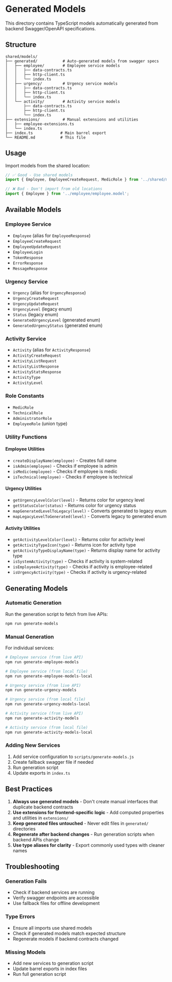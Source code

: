 # Generated Models

This directory contains TypeScript models automatically generated from backend Swagger/OpenAPI specifications.

## Structure

```
shared/models/
├── generated/           # Auto-generated models from swagger specs
│   ├── employee/        # Employee service models
│   │   ├── data-contracts.ts
│   │   ├── http-client.ts
│   │   └── index.ts
│   ├── urgency/         # Urgency service models
│   │   ├── data-contracts.ts
│   │   ├── http-client.ts
│   │   └── index.ts
│   └── activity/        # Activity service models
│       ├── data-contracts.ts
│       ├── http-client.ts
│       └── index.ts
├── extensions/          # Manual extensions and utilities
│   ├── employee-extensions.ts
│   └── index.ts
├── index.ts            # Main barrel export
└── README.md           # This file
```

## Usage

Import models from the shared location:

```typescript
// ✅ Good - Use shared models
import { Employee, EmployeeCreateRequest, MedicRole } from '../shared/models';

// ❌ Bad - Don't import from old locations
import { Employee } from '../employee/employee.model';
```

## Available Models

### Employee Service
- `Employee` (alias for `EmployeeResponse`)
- `EmployeeCreateRequest`
- `EmployeeUpdateRequest`
- `EmployeeLogin`
- `TokenResponse`
- `ErrorResponse`
- `MessageResponse`

### Urgency Service
- `Urgency` (alias for `UrgencyResponse`)
- `UrgencyCreateRequest`
- `UrgencyUpdateRequest`
- `UrgencyLevel` (legacy enum)
- `Status` (legacy enum)
- `GeneratedUrgencyLevel` (generated enum)
- `GeneratedUrgencyStatus` (generated enum)

### Activity Service
- `Activity` (alias for `ActivityResponse`)
- `ActivityCreateRequest`
- `ActivityListRequest`
- `ActivityListResponse`
- `ActivityStatsResponse`
- `ActivityType`
- `ActivityLevel`

### Role Constants
- `MedicRole`
- `TechnicalRole`
- `AdministratorRole`
- `EmployeeRole` (union type)

### Utility Functions

#### Employee Utilities
- `createDisplayName(employee)` - Creates full name
- `isAdmin(employee)` - Checks if employee is admin
- `isMedic(employee)` - Checks if employee is medic
- `isTechnical(employee)` - Checks if employee is technical

#### Urgency Utilities
- `getUrgencyLevelColor(level)` - Returns color for urgency level
- `getStatusColor(status)` - Returns color for urgency status
- `mapGeneratedLevelToLegacy(level)` - Converts generated to legacy enum
- `mapLegacyLevelToGenerated(level)` - Converts legacy to generated enum

#### Activity Utilities
- `getActivityLevelColor(level)` - Returns color for activity level
- `getActivityTypeIcon(type)` - Returns icon for activity type
- `getActivityTypeDisplayName(type)` - Returns display name for activity type
- `isSystemActivity(type)` - Checks if activity is system-related
- `isEmployeeActivity(type)` - Checks if activity is employee-related
- `isUrgencyActivity(type)` - Checks if activity is urgency-related

## Generating Models

### Automatic Generation
Run the generation script to fetch from live APIs:
```bash
npm run generate-models
```

### Manual Generation
For individual services:
```bash
# Employee service (from live API)
npm run generate-employee-models

# Employee service (from local file)
npm run generate-employee-models-local

# Urgency service (from live API)
npm run generate-urgency-models

# Urgency service (from local file)
npm run generate-urgency-models-local

# Activity service (from live API)
npm run generate-activity-models

# Activity service (from local file)
npm run generate-activity-models-local
```

### Adding New Services
1. Add service configuration to `scripts/generate-models.js`
2. Create fallback swagger file if needed
3. Run generation script
4. Update exports in `index.ts`

## Best Practices

1. **Always use generated models** - Don't create manual interfaces that duplicate backend contracts
2. **Use extensions for frontend-specific logic** - Add computed properties and utilities in `extensions/`
3. **Keep generated files untouched** - Never edit files in `generated/` directories
4. **Regenerate after backend changes** - Run generation scripts when backend APIs change
5. **Use type aliases for clarity** - Export commonly used types with cleaner names

## Troubleshooting

### Generation Fails
- Check if backend services are running
- Verify swagger endpoints are accessible
- Use fallback files for offline development

### Type Errors
- Ensure all imports use shared models
- Check if generated models match expected structure
- Regenerate models if backend contracts changed

### Missing Models
- Add new services to generation script
- Update barrel exports in index files
- Run full generation script
